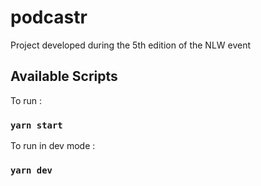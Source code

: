# podcastr
Project developed during the 5th edition of the NLW event


## Available Scripts

To run :

### `yarn start`

To run in dev mode :

### `yarn dev`
